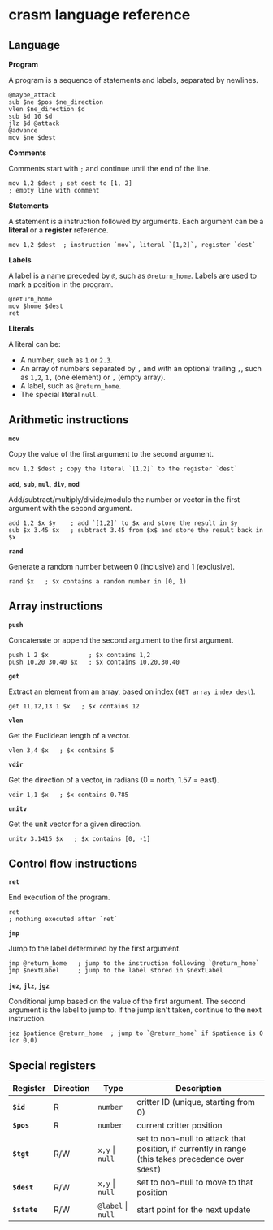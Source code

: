 # crasm language reference

## Language

**Program**

A program is a sequence of statements and labels, separated by newlines.

```
@maybe_attack
sub $ne $pos $ne_direction
vlen $ne_direction $d
sub $d 10 $d
jlz $d @attack
@advance
mov $ne $dest
```

**Comments**

Comments start with `;` and continue until the end of the line.

```
mov 1,2 $dest ; set dest to [1, 2]
; empty line with comment
```

**Statements**

A statement is a instruction followed by arguments. Each argument can be a **literal** or a **register** reference.

```
mov 1,2 $dest  ; instruction `mov`, literal `[1,2]`, register `dest`
```

**Labels**

A label is a name preceded by `@`, such as `@return_home`. Labels are used to mark a position in the program.

```
@return_home
mov $home $dest
ret
```

**Literals**

A literal can be:

- A number, such as `1` or `2.3`.
- An array of numbers separated by `,` and with an optional trailing `,`, such as `1,2`, `1,` (one element) or `,` (empty array).
- A label, such as `@return_home`.
- The special literal `null`.

## Arithmetic instructions

**`mov`**

Copy the value of the first argument to the second argument.

```
mov 1,2 $dest ; copy the literal `[1,2]` to the register `dest`
```

**`add`**, **`sub`**, **`mul`**, **`div`**, **`mod`**

Add/subtract/multiply/divide/modulo the number or vector in the first argument with the second argument.

```
add 1,2 $x $y    ; add `[1,2]` to $x and store the result in $y
sub $x 3.45 $x   ; subtract 3.45 from $x$ and store the result back in $x
```

**`rand`**

Generate a random number between 0 (inclusive) and 1 (exclusive).

```
rand $x   ; $x contains a random number in [0, 1)
```

## Array instructions

**`push`**

Concatenate or append the second argument to the first argument.

```
push 1 2 $x           ; $x contains 1,2
push 10,20 30,40 $x   ; $x contains 10,20,30,40
```

**`get`**

Extract an element from an array, based on index (`GET array index dest`).

```
get 11,12,13 1 $x   ; $x contains 12
```

**`vlen`**

Get the Euclidean length of a vector.

```
vlen 3,4 $x   ; $x contains 5
```

**`vdir`**

Get the direction of a vector, in radians (0 = north, 1.57 = east).

```
vdir 1,1 $x   ; $x contains 0.785
```

**`unitv`**

Get the unit vector for a given direction.

```
unitv 3.1415 $x   ; $x contains [0, -1]
```

## Control flow instructions

**`ret`**

End execution of the program.

```
ret
; nothing executed after `ret`
```

**`jmp`**

Jump to the label determined by the first argument.

```
jmp @return_home   ; jump to the instruction following `@return_home`
jmp $nextLabel     ; jump to the label stored in $nextLabel
```

**`jez`**, **`jlz`**, **`jgz`**

Conditional jump based on the value of the first argument. The second argument is the label to jump to. If the jump isn't taken, continue to the next instruction.

```
jez $patience @return_home  ; jump to `@return_home` if $patience is 0 (or 0,0)
```

## Special registers

| Register     | Direction | Type               | Description                                                                                         |
| ------------ | --------- | ------------------ | --------------------------------------------------------------------------------------------------- |
| **`$id`**    | R         | `number`           | critter ID (unique, starting from 0)                                                                |
| **`$pos`**   | R         | `number`           | current critter position                                                                            |
| **`$tgt`**   | R/W       | `x,y` \| `null`    | set to non-null to attack that position, if currently in range (this takes precedence over `$dest`) |
| **`$dest`**  | R/W       | `x,y` \| `null`    | set to non-null to move to that position                                                            |
| **`$state`** | R/W       | `@label` \| `null` | start point for the next update                                                                     |

